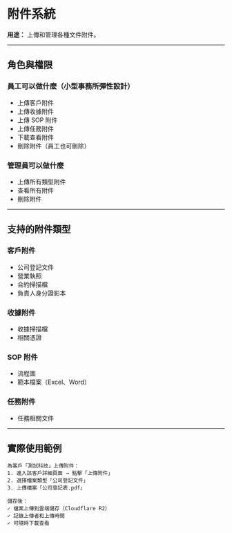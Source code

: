 # 附件系統

**用途：** 上傳和管理各種文件附件。

---

## 角色與權限

### 員工可以做什麼（小型事務所彈性設計）
- 上傳客戶附件
- 上傳收據附件
- 上傳 SOP 附件
- 上傳任務附件
- 下載查看附件
- 刪除附件（員工也可刪除）

### 管理員可以做什麼
- 上傳所有類型附件
- 查看所有附件
- 刪除附件

---

## 支持的附件類型

### 客戶附件
- 公司登記文件
- 營業執照
- 合約掃描檔
- 負責人身分證影本

### 收據附件
- 收據掃描檔
- 相關憑證

### SOP 附件
- 流程圖
- 範本檔案（Excel、Word）

### 任務附件
- 任務相關文件

---

## 實際使用範例
```
為客戶「測試科技」上傳附件：
1. 進入該客戶詳細頁面 → 點擊「上傳附件」
2. 選擇檔案類型「公司登記文件」
3. 上傳檔案「公司登記表.pdf」

儲存後：
✓ 檔案上傳到雲端儲存（Cloudflare R2）
✓ 記錄上傳者和上傳時間
✓ 可隨時下載查看
```
